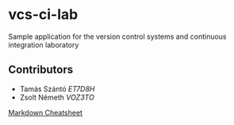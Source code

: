# vcs-ci-lab
Sample application for the version control systems and continuous integration laboratory

## Contributors
* Tamás Szántó *ET7D8H*
* Zsolt Németh *VOZ3TO*




[Markdown Cheatsheet](https://github.com/adam-p/markdown-here/wiki/Markdown-Cheatsheet)
